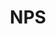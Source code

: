 ---
# This topic lives at
# https://digital.gov/topics/nps

slug: "nps"

# Topic Title
title: "NPS"

# description — keep it short and clear
summary: ""


# Weight
weight: 1

# For more information on managing topics,
# see https://github.com/GSA/digitalgov.gov/wiki
---